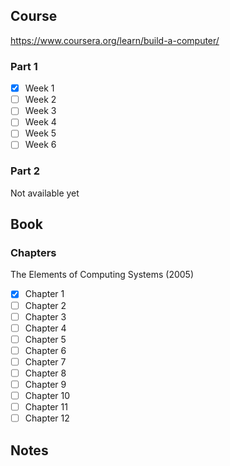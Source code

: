 ## Course

https://www.coursera.org/learn/build-a-computer/

### Part 1

- [x] Week 1
- [ ] Week 2
- [ ] Week 3
- [ ] Week 4
- [ ] Week 5
- [ ] Week 6

### Part 2

Not available yet

## Book

### Chapters

The Elements of Computing Systems (2005)

- [x] Chapter 1
- [ ] Chapter 2
- [ ] Chapter 3
- [ ] Chapter 4
- [ ] Chapter 5
- [ ] Chapter 6
- [ ] Chapter 7
- [ ] Chapter 8
- [ ] Chapter 9
- [ ] Chapter 10
- [ ] Chapter 11
- [ ] Chapter 12

## Notes
